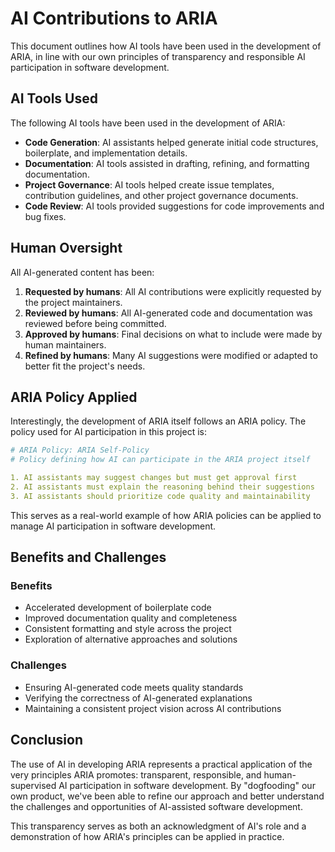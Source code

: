 # AI Contributions to ARIA

This document outlines how AI tools have been used in the development of ARIA, in line with our own principles of transparency and responsible AI participation in software development.

## AI Tools Used

The following AI tools have been used in the development of ARIA:

- **Code Generation**: AI assistants helped generate initial code structures, boilerplate, and implementation details.
- **Documentation**: AI tools assisted in drafting, refining, and formatting documentation.
- **Project Governance**: AI tools helped create issue templates, contribution guidelines, and other project governance documents.
- **Code Review**: AI tools provided suggestions for code improvements and bug fixes.

## Human Oversight

All AI-generated content has been:

1. **Requested by humans**: All AI contributions were explicitly requested by the project maintainers.
2. **Reviewed by humans**: All AI-generated code and documentation was reviewed before being committed.
3. **Approved by humans**: Final decisions on what to include were made by human maintainers.
4. **Refined by humans**: Many AI suggestions were modified or adapted to better fit the project's needs.

## ARIA Policy Applied

Interestingly, the development of ARIA itself follows an ARIA policy. The policy used for AI participation in this project is:

```yaml
# ARIA Policy: ARIA Self-Policy
# Policy defining how AI can participate in the ARIA project itself

1. AI assistants may suggest changes but must get approval first
2. AI assistants must explain the reasoning behind their suggestions
3. AI assistants should prioritize code quality and maintainability
```

This serves as a real-world example of how ARIA policies can be applied to manage AI participation in software development.

## Benefits and Challenges

### Benefits
- Accelerated development of boilerplate code
- Improved documentation quality and completeness
- Consistent formatting and style across the project
- Exploration of alternative approaches and solutions

### Challenges
- Ensuring AI-generated code meets quality standards
- Verifying the correctness of AI-generated explanations
- Maintaining a consistent project vision across AI contributions

## Conclusion

The use of AI in developing ARIA represents a practical application of the very principles ARIA promotes: transparent, responsible, and human-supervised AI participation in software development. By "dogfooding" our own product, we've been able to refine our approach and better understand the challenges and opportunities of AI-assisted software development.

This transparency serves as both an acknowledgment of AI's role and a demonstration of how ARIA's principles can be applied in practice.
